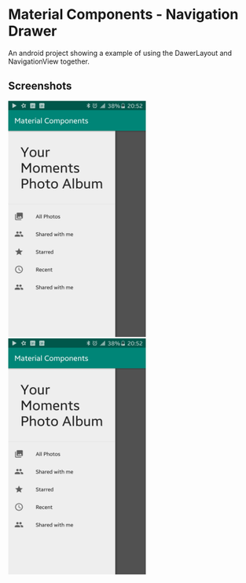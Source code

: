# Material Components - Navigation Drawer
An android project showing a example of using the DawerLayout and NavigationView together.

## Screenshots

<img src="/screenshots/img0.png" width="280" height="480"> <img src="/screenshots/img0.png" width="280" height="480">
